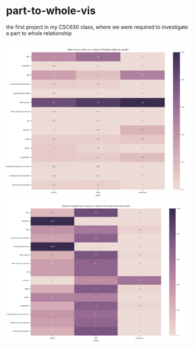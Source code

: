 # part-to-whole-vis
the first project in my CSC630 class, where we were required to investigate a part to whole relationship

![image]( https://github.com/Brian-Masse/part-to-whole-vis/blob/main/graph1.png )
![image]( https://github.com/Brian-Masse/part-to-whole-vis/blob/main/graph2.png )
